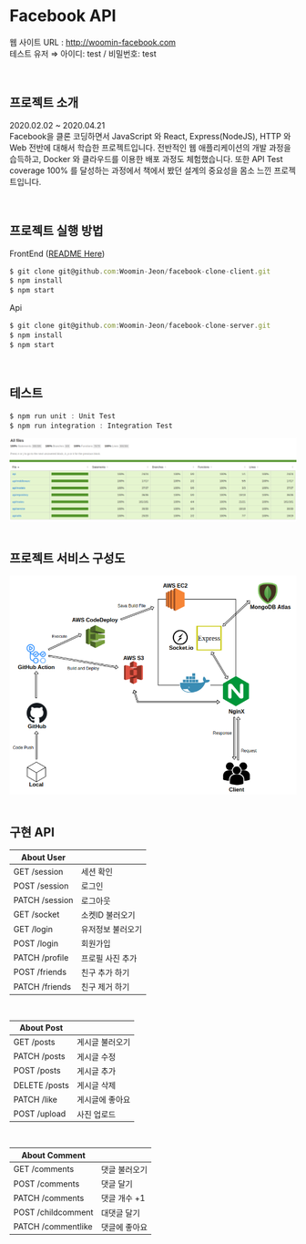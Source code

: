# Facebook API

웹 사이트 URL : http://woomin-facebook.com  
테스트 유저 ⇒ 아이디: test / 비밀번호: test

<br />

## 프로젝트 소개

2020.02.02 ~ 2020.04.21  
Facebook을 클론 코딩하면서 JavaScript 와 React, Express(NodeJS), HTTP 와 Web 전반에 대해서 학습한 프로젝트입니다. 전반적인 웹 애플리케이션의 개발 과정을 습득하고, Docker 와 클라우드를 이용한 배포 과정도 체험했습니다. 또한 API Test coverage 100% 를 달성하는 과정에서 책에서 봤던 설계의 중요성을 몸소 느낀 프로젝트입니다.

<br />

## 프로젝트 실행 방법

FrontEnd ([README Here](https://github.com/Woomin-Jeon/facebook-clone-client))

```javascript
$ git clone git@github.com:Woomin-Jeon/facebook-clone-client.git
$ npm install
$ npm start
```

Api

```javascript
$ git clone git@github.com:Woomin-Jeon/facebook-clone-server.git
$ npm install
$ npm start
```

<br />

## 테스트

```javascript
$ npm run unit : Unit Test
$ npm run integration : Integration Test
```

<img src="./img/testcoverage100.png" />

<br />
<br />

## 프로젝트 서비스 구성도

<img src="./img/아키텍처.png" />

<br />
<br />

## 구현 API

| **About User** |                   |
| -------------- | ----------------- |
| GET /session   | 세션 확인         |
| POST /session  | 로그인            |
| PATCH /session | 로그아웃          |
| GET /socket    | 소켓ID 불러오기   |
| GET /login     | 유저정보 불러오기 |
| POST /login    | 회원가입          |
| PATCH /profile | 프로필 사진 추가  |
| POST /friends  | 친구 추가 하기    |
| PATCH /friends | 친구 제거 하기    |

<br />

| **About Post** |                   |
| -------------- | ----------------- |
| GET /posts     | 게시글 불러오기   |
| PATCH /posts   | 게시글 수정       |
| POST /posts    | 게시글 추가       |
| DELETE /posts  | 게시글 삭제       |
| PATCH /like    | 게시글에 좋아요   |
| POST /upload   | 사진 업로드       |

<br />

| **About Comment**  |                |
| ------------------ | -------------- |
| GET /comments      | 댓글 불러오기  |
| POST /comments     | 댓글 달기      |
| PATCH /comments    | 댓글 개수 +1   |
| POST /childcomment | 대댓글 달기    |
| PATCH /commentlike | 댓글에 좋아요  |
